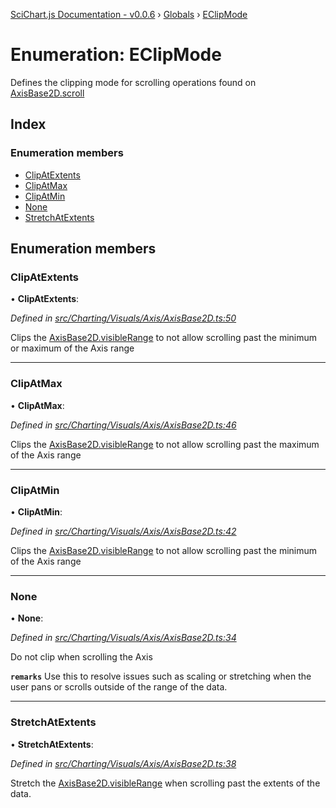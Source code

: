 [SciChart.js Documentation - v0.0.6](../README.md) › [Globals](../globals.md) › [EClipMode](eclipmode.md)

# Enumeration: EClipMode

Defines the clipping mode for scrolling operations found on [AxisBase2D.scroll](../classes/axisbase2d.md#scroll)

## Index

### Enumeration members

* [ClipAtExtents](eclipmode.md#clipatextents)
* [ClipAtMax](eclipmode.md#clipatmax)
* [ClipAtMin](eclipmode.md#clipatmin)
* [None](eclipmode.md#none)
* [StretchAtExtents](eclipmode.md#stretchatextents)

## Enumeration members

###  ClipAtExtents

• **ClipAtExtents**:

*Defined in [src/Charting/Visuals/Axis/AxisBase2D.ts:50](https://github.com/ABTSoftware/SciChart.Dev/blob/272ab7fc7f/Web/src/SciChart/src/Charting/Visuals/Axis/AxisBase2D.ts#L50)*

Clips the [AxisBase2D.visibleRange](../classes/axisbase2d.md#visiblerange) to not allow scrolling past the minimum or maximum of the Axis range

___

###  ClipAtMax

• **ClipAtMax**:

*Defined in [src/Charting/Visuals/Axis/AxisBase2D.ts:46](https://github.com/ABTSoftware/SciChart.Dev/blob/272ab7fc7f/Web/src/SciChart/src/Charting/Visuals/Axis/AxisBase2D.ts#L46)*

Clips the [AxisBase2D.visibleRange](../classes/axisbase2d.md#visiblerange) to not allow scrolling past the maximum of the Axis range

___

###  ClipAtMin

• **ClipAtMin**:

*Defined in [src/Charting/Visuals/Axis/AxisBase2D.ts:42](https://github.com/ABTSoftware/SciChart.Dev/blob/272ab7fc7f/Web/src/SciChart/src/Charting/Visuals/Axis/AxisBase2D.ts#L42)*

Clips the [AxisBase2D.visibleRange](../classes/axisbase2d.md#visiblerange) to not allow scrolling past the minimum of the Axis range

___

###  None

• **None**:

*Defined in [src/Charting/Visuals/Axis/AxisBase2D.ts:34](https://github.com/ABTSoftware/SciChart.Dev/blob/272ab7fc7f/Web/src/SciChart/src/Charting/Visuals/Axis/AxisBase2D.ts#L34)*

Do not clip when scrolling the Axis

**`remarks`** 
Use this to resolve issues such as scaling or stretching
when the user pans or scrolls outside of the range of the data.

___

###  StretchAtExtents

• **StretchAtExtents**:

*Defined in [src/Charting/Visuals/Axis/AxisBase2D.ts:38](https://github.com/ABTSoftware/SciChart.Dev/blob/272ab7fc7f/Web/src/SciChart/src/Charting/Visuals/Axis/AxisBase2D.ts#L38)*

Stretch the [AxisBase2D.visibleRange](../classes/axisbase2d.md#visiblerange) when scrolling past the extents of the data.
